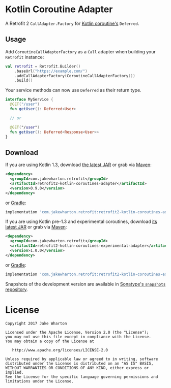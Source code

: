 Kotlin Coroutine Adapter
========================

A Retrofit 2 `CallAdapter.Factory` for [Kotlin coroutine's][1] `Deferred`.


Usage
-----

Add `CoroutineCallAdapterFactory` as a `Call` adapter when building your `Retrofit` instance:
```kotlin
val retrofit = Retrofit.Builder()
    .baseUrl("https://example.com/")
    .addCallAdapterFactory(CoroutineCallAdapterFactory())
    .build()
```

Your service methods can now use `Deferred` as their return type.
```kotlin
interface MyService {
  @GET("/user")
  fun getUser(): Deferred<User>

  // or

  @GET("/user")
  fun getUser(): Deferred<Response<User>>
}
```


Download
--------

If you are using Kotlin 1.3, download [the latest JAR][2] or grab via [Maven][3]:
```xml
<dependency>
  <groupId>com.jakewharton.retrofit</groupId>
  <artifactId>retrofit2-kotlin-coroutines-adapter</artifactId>
  <version>0.9.0</version>
</dependency>
```
or [Gradle][3]:
```groovy
implementation 'com.jakewharton.retrofit:retrofit2-kotlin-coroutines-adapter:0.9.0'
```

If you are using Kotlin pre-1.3 and experimental coroutines, download [its latest JAR][4] or grab
via [Maven][5]:
```xml
<dependency>
  <groupId>com.jakewharton.retrofit</groupId>
  <artifactId>retrofit2-kotlin-coroutines-experimental-adapter</artifactId>
  <version>1.0.0</version>
</dependency>
```
or [Gradle][5]:
```groovy
implementation 'com.jakewharton.retrofit:retrofit2-kotlin-coroutines-experimental-adapter:1.0.0'
```

Snapshots of the development version are available in [Sonatype's `snapshots` repository][snap].


License
=======

    Copyright 2017 Jake Wharton

    Licensed under the Apache License, Version 2.0 (the "License");
    you may not use this file except in compliance with the License.
    You may obtain a copy of the License at

       http://www.apache.org/licenses/LICENSE-2.0

    Unless required by applicable law or agreed to in writing, software
    distributed under the License is distributed on an "AS IS" BASIS,
    WITHOUT WARRANTIES OR CONDITIONS OF ANY KIND, either express or implied.
    See the License for the specific language governing permissions and
    limitations under the License.




 [1]: https://kotlinlang.org/docs/reference/coroutines.html
 [2]: https://search.maven.org/remote_content?g=com.jakewharton.retrofit&a=retrofit2-kotlin-coroutines-adapter&v=LATEST
 [3]: http://search.maven.org/#search%7Cga%7C1%7Cg%3A%22com.jakewharton.retrofit%22%20a%3A%22retrofit2-kotlin-coroutines-adapter%22
 [4]: https://search.maven.org/remote_content?g=com.jakewharton.retrofit&a=retrofit2-kotlin-coroutines-experimental-adapter&v=LATEST
 [5]: http://search.maven.org/#search%7Cga%7C1%7Cg%3A%22com.jakewharton.retrofit%22%20a%3A%22retrofit2-kotlin-coroutines-experimental-adapter%22
 [snap]: https://oss.sonatype.org/content/repositories/snapshots/
